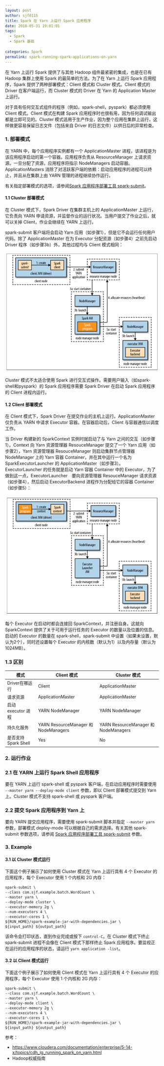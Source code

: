 ```yaml
---
layout: post
author: sjf0115
title: Spark 在 Yarn 上运行 Spark 应用程序
date: 2018-05-31 19:01:01
tags:
  - Spark
  - Spark 基础

categories: Spark
permalink: spark-running-spark-applications-on-yarn
---
```


在 Yarn 上运行 Spark 提供了与其他 Hadoop 组件最紧密的集成，也是在已有 Hadoop 集群上使用 Spark 的最简单的方法。为了在 Yarn 上运行 Spark 应用程序，Spark 提供了两种部署模式：Client 模式和 Cluster 模式。Client 模式的 Driver 在客户端运行，而 Cluster 模式的 Driver 在 Yarn 的 Application Master 上运行。

对于具有任何交互式组件的程序（例如，spark-shell，pyspark）都必须使用 Client 模式。Client 模式在构建 Spark 应用程序时也很有用，因为任何调试输出都是立即可见的。Cluster 模式适用于生产作业，因为整个应用在集群上运行，这样做更容易保留日志文件（包括来自 Driver 的日志文件）以供日后的异常检查。

### 1. 部署模式

在 YARN 中，每个应用程序实例都有一个 ApplicationMaster 进程，该进程是为该应用程序启动的第一个容器。应用程序负责从 ResourceManager 上请求资源。一旦分配了资源，应用程序将指示 NodeManagers 启动容器。ApplicationMasters 消除了对活跃客户端的依赖：启动应用程序的进程可以终止，并且从在集群上由 YARN 管理的进程继续协作运行。

有关指定部署模式的选项，请参阅[Spark 应用程序部署工具 spark-submit](https://smartsi.blog.csdn.net/article/details/55271395)。

#### 1.1 Cluster 部署模式

在 Cluster 模式下，Spark Driver 在集群主机上的 ApplicationMaster 上运行，它负责向 YARN 申请资源，并监督作业的运行状况。当用户提交了作业之后，就可以关掉 Client，作业会继续在 YARN 上运行。

spark-submit 客户端将会启动 Yarn 应用（如步骤1），但是它不会运行任何用户代码。除了 ApplicationMaster 在为 Executor 分配资源（如步骤4）之前先启动 Driver 程序（如步骤3b）外，其他过程均与 Client 模式相同：

![](https://github.com/sjf0115/ImageBucket/blob/main/Spark/spark-base-running-spark-applications-on-yarn-2.png?raw=true)

Cluster 模式不太适合使用 Spark 进行交互式操作。需要用户输入（如spark-shell和pyspark）的 Spark 应用程序需要 Spark Driver 在启动 Spark 应用程序的 Client 进程内运行。

#### 1.2 Client 部署模式

在 Client 模式下，Spark Driver 在提交作业的主机上运行。ApplicationMaster 仅负责从 YARN 中请求 Executor 容器。在容器启动后，Client 与容器通信以调度工作。

当 Driver 构建新的 SparkContext 实例时就启动了与 Yarn 之间的交互（如步骤1）。Context 向 Yarn 资源管理器 ResouceManager 提交了一个 Yarn 应用（如步骤2），Yarn 资源管理器 ResouceManager 则启动集群节点管理器 NodeManager 上的 Yarn 容器 Container，并在其中运行一个名为 SparkExecutorLauncher 的 ApplicationMaster（如步骤3）。ExecutorLauncher 的任务就是启动 Yarn 容器 Container 中的 Executor，为了做到这一点，ExecutorLauncher　要向资源管理器 ResouceManager 请求资源（如步骤4），然后启动 ExecutorBackend 进程作为分配给它的容器 Container（如步骤5）：

![](https://github.com/sjf0115/ImageBucket/blob/main/Spark/spark-base-running-spark-applications-on-yarn-1.png?raw=true)

每个 Executor 在启动时都会连接回 SparkContext，并注册自身。这就向 SparkContext 提供了关于可用于运行任务的 Executor 的数量以及位置的信息。启动的 Executor 的数量在 spark-shell，spark-submit 中设置（如果未设置，默认为2个），同时还设置每个 Executor 的内核数（默认为1）以及内存量（默认为1024MB）。

### 1.3 区别

模式 | Client 模式| Cluster 模式
---|---|---
Driver在哪运行| Client	|ApplicationMaster
请求资源	|ApplicationMaster	|ApplicationMaster
启动 executor 进程	|YARN NodeManager	|YARN NodeManager
持久化服务	|YARN ResourceManager 和 NodeManagers	|YARN ResourceManager 和 NodeManagers
是否支持Spark Shell	|Yes	|No

### 2. 运行作业

### 2.1 在 YARN 上运行 Spark Shell 应用程序

要在 YARN 上运行 spark-shell 或 pyspark 客户端，在启动应用程序时需要使用 `--master yarn --deploy-mode client` 参数，即以 Client 部署模式提交到 Yarn 上。Cluster 模式不支持 spark-shell 或 pyspark 客户端。

### 2.2 提交 Spark 应用程序到 Yarn 上

要向 YARN 提交应用程序，需要使用 spark-submit 脚本并指定 `--master yarn` 参数，部署模式 deploy-mode 可以根据自己的需求选择。有关其他 spark-submit 参数选项，请参阅 [Spark 应用程序部署工具 spark-submit](https://smartsi.blog.csdn.net/article/details/55271395) 参数。

### 3. Example

#### 3.1 以 Cluster 模式运行

下面这个例子展示了如何使用 Cluster 模式在 Yarn 上运行具有 4 个 Executor 的应用程序，每个 Executor 使用 1 个内核和 2G 内存：
```
spark-submit \
--class com.sjf.example.batch.WordCount \
--master yarn \
--deploy-mode cluster \
--executor-memory 2g \
--num-executors 4 \
--executor-cores 1 \
${RUN_HOME}/spark-example-jar-with-dependencies.jar \
${input_path} ${output_path}
```
该命令会打印状态，直到作业完成或按下 `control-C`。在 Cluster 模式下终止 spark-submit 进程不会像在 Client 模式下那样终止 Spark 应用程序。要监视正在运行的应用程序的状态，请运行 `yarn application -list`。

#### 3.2 以 Client 模式运行

下面这个例子展示了如何使用 Client 模式在 Yarn 上运行具有 4 个 Executor 的应用程序，每个 Executor 使用 1 个内核和 2G 内存：
```
spark-submit \
--class com.sjf.example.batch.WordCount \
--master yarn \
--deploy-mode client \
--executor-memory 2g \
--num-executors 4 \
--executor-cores 1 \
${RUN_HOME}/spark-example-jar-with-dependencies.jar \
${input_path} ${output_path}
```

参考：
- https://www.cloudera.com/documentation/enterprise/5-14-x/topics/cdh_ig_running_spark_on_yarn.html
- Hadoop权威指南
